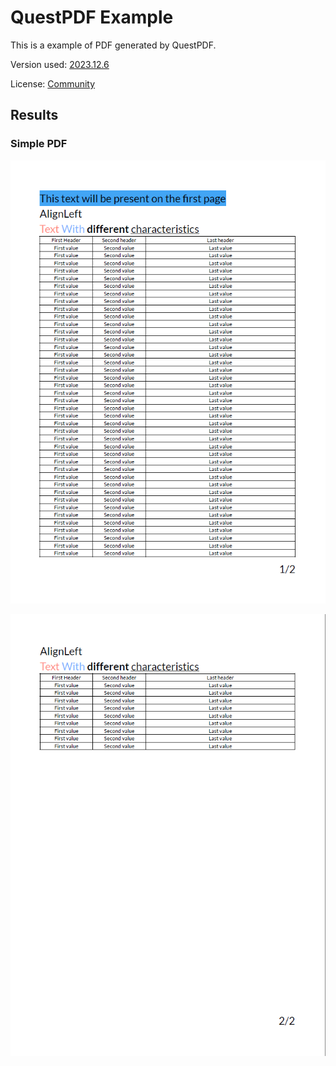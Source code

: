 # QuestPDF Example

This is a example of PDF generated by QuestPDF.

Version used: [2023.12.6](https://www.nuget.org/packages/QuestPDF/#versions-body-tab)

License: [Community](https://www.questpdf.com/license/summary/community.html)

## Results

### Simple PDF

![1711063855952](image/readme/1711063855952.png)

![1711063870565](image/readme/1711063870565.png)
